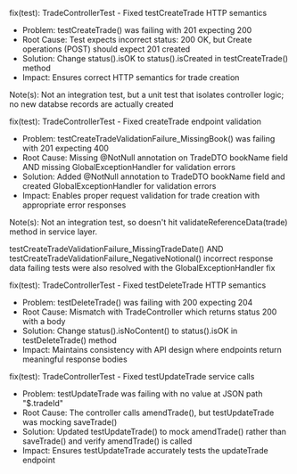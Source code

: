 fix(test): TradeControllerTest - Fixed testCreateTrade HTTP semantics

- Problem: testCreateTrade() was failing with 201 expecting 200
- Root Cause: Test expects incorrect status: 200 OK, but Create operations (POST) should expect 201 created
- Solution: Change status().isOK to status().isCreated in testCreateTrade() method
- Impact: Ensures correct HTTP semantics for trade creation

Note(s): Not an integration test, but a unit test that isolates controller logic; no new databse records are actually created

fix(test): TradeControllerTest - Fixed createTrade endpoint validation

- Problem: testCreateTradeValidationFailure_MissingBook() was failing with 201 expecting 400
- Root Cause: Missing @NotNull annotation on TradeDTO bookName field AND missing GlobalExceptionHandler for validation errors
- Solution: Added @NotNull annotation to TradeDTO bookName field and created GlobalExceptionHandler for validation errors
- Impact: Enables proper request validation for trade creation with appropriate error responses

Note(s): Not an integration test, so doesn't hit validateReferenceData(trade) method in service layer.

testCreateTradeValidationFailure_MissingTradeDate() AND testCreateTradeValidationFailure_NegativeNotional() incorrect response data failing tests were also resolved with the GlobalExceptionHandler fix

fix(test): TradeControllerTest - Fixed testDeleteTrade HTTP semantics

- Problem: testDeleteTrade() was failing with 200 expecting 204
- Root Cause: Mismatch with TradeController which returns status 200 with a body
- Solution: Change status().isNoContent() to status().isOK in testDeleteTrade() method
- Impact: Maintains consistency with API design where endpoints return meaningful response bodies

fix(test): TradeControllerTest - Fixed testUpdateTrade service calls

- Problem: testUpdateTrade was failing with no value at JSON path "$.tradeId"
- Root Cause: The controller calls amendTrade(), but testUpdateTrade was mocking saveTrade()
- Solution: Updated testUpdateTrade() to mock amendTrade() rather than saveTrade() and verify amendTrade() is called
- Impact: Ensures testUpdateTrade accurately tests the updateTrade endpoint 




